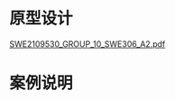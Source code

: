 # 原型设计
[SWE2109530_GROUP_10_SWE306_A2.pdf](https://github.com/user-attachments/files/19057452/SWE2109530_GROUP_10_SWE306_A2.pdf)


# 案例说明

